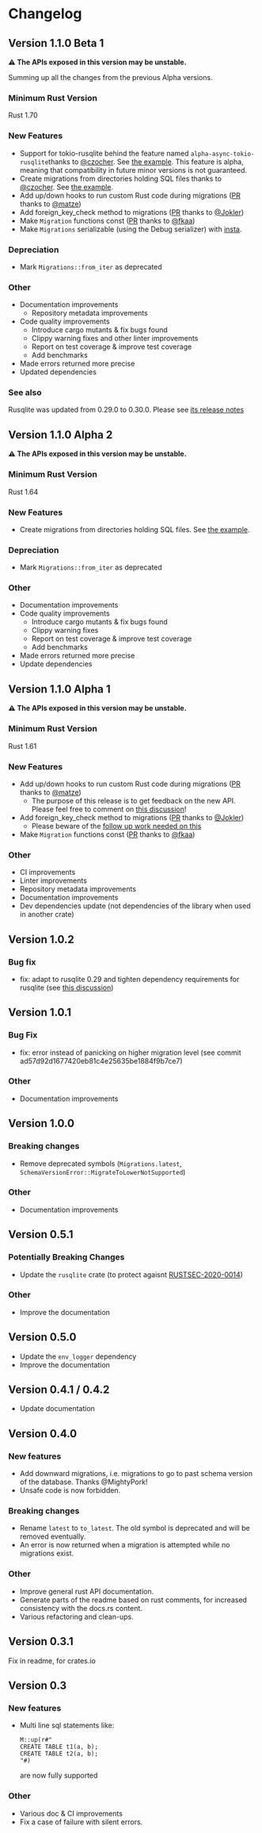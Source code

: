 # Changelog

## Version 1.1.0 Beta 1

**⚠️ The APIs exposed in this version may be unstable.**

Summing up all the changes from the previous Alpha versions.

### Minimum Rust Version

Rust 1.70

### New Features

* Support for tokio-rusqlite behind the feature named `alpha-async-tokio-rusqlite`thanks to [@czocher](https://github.com/czocher). See [the example](https://github.com/cljoly/rusqlite_migration/tree/c54951d22691432fbfd511cc68f1c5b8a2306737/examples/async). This feature is alpha, meaning that compatibility in future minor versions is not guaranteed.
* Create migrations from directories holding SQL files thanks to [@czocher](https://github.com/czocher). See [the example](https://github.com/cljoly/rusqlite_migration/tree/af4da527ff75e3b8c089d2300cab7fbe66096411/examples/from-directory).
* Add up/down hooks to run custom Rust code during migrations ([PR](https://github.com/cljoly/rusqlite_migration/pull/28) thanks to [@matze](https://github.com/matze))
* Add foreign_key_check method to migrations ([PR](https://github.com/cljoly/rusqlite_migration/pull/20) thanks to [@Jokler](https://github.com/Jokler))
* Make `Migration` functions const ([PR](https://github.com/cljoly/rusqlite_migration/pull/19) thanks to [@fkaa](https://github.com/fkaa))
* Make `Migrations` serializable (using the Debug serializer) with [insta](https://insta.rs).

### Depreciation

* Mark `Migrations::from_iter` as deprecated

### Other

* Documentation improvements
    * Repository metadata improvements
* Code quality improvements
    * Introduce cargo mutants & fix bugs found
    * Clippy warning fixes and other linter improvements
    * Report on test coverage & improve test coverage
    * Add benchmarks
* Made errors returned more precise
* Updated dependencies

### See also

Rusqlite was updated from 0.29.0 to 0.30.0. Please see [its release notes](https://github.com/rusqlite/rusqlite/releases/tag/v0.30.0)

## Version 1.1.0 Alpha 2

**⚠️ The APIs exposed in this version may be unstable.**

### Minimum Rust Version

Rust 1.64

### New Features

* Create migrations from directories holding SQL files. See [the example](https://github.com/cljoly/rusqlite_migration/tree/af4da527ff75e3b8c089d2300cab7fbe66096411/examples/from-directory).

### Depreciation

* Mark `Migrations::from_iter` as deprecated

### Other

* Documentation improvements
* Code quality improvements
    * Introduce cargo mutants & fix bugs found
    * Clippy warning fixes
    * Report on test coverage & improve test coverage
    * Add benchmarks
* Made errors returned more precise
* Update dependencies

## Version 1.1.0 Alpha 1

**⚠️ The APIs exposed in this version may be unstable.**

### Minimum Rust Version

Rust 1.61

### New Features

* Add up/down hooks to run custom Rust code during migrations ([PR](https://github.com/cljoly/rusqlite_migration/pull/28) thanks to [@matze](https://github.com/matze))
  * The purpose of this release is to get feedback on the new API. Please feel free to comment on [this discussion](https://github.com/cljoly/rusqlite_migration/discussions/36)!
* Add foreign_key_check method to migrations ([PR](https://github.com/cljoly/rusqlite_migration/pull/20) thanks to [@Jokler](https://github.com/Jokler))
  * Please beware of the [follow up work needed on this](https://github.com/cljoly/rusqlite_migration/issues/4#issuecomment-1166363260)
* Make `Migration` functions const ([PR](https://github.com/cljoly/rusqlite_migration/pull/19) thanks to [@fkaa](https://github.com/fkaa))

### Other

* CI improvements
* Linter improvements
* Repository metadata improvements
* Documentation improvements
* Dev dependencies update (not dependencies of the library when used in another crate)

## Version 1.0.2

### Bug fix

* fix: adapt to rusqlite 0.29 and tighten dependency requirements for rusqlite (see [this discussion](https://github.com/cljoly/rusqlite_migration/issues/68#issuecomment-1485795284))

## Version 1.0.1

### Bug Fix

* fix: error instead of panicking on higher migration level (see commit ad57d92d1677420eb81c4e25635be1884f9b7ce7)

### Other

* Documentation improvements

## Version 1.0.0

### Breaking changes

* Remove deprecated symbols (`Migrations.latest`, `SchemaVersionError::MigrateToLowerNotSupported`)

### Other

* Documentation improvements

## Version 0.5.1

### Potentially Breaking Changes
- Update the `rusqlite` crate (to protect agaisnt [RUSTSEC-2020-0014](https://rustsec.org/advisories/RUSTSEC-2020-0014.html))

### Other
- Improve the documentation

## Version 0.5.0

- Update the `env_logger` dependency
- Improve the documentation

## Version 0.4.1 / 0.4.2

- Update documentation

## Version 0.4.0

### New features

- Add downward migrations, i.e. migrations to go to past schema version of the database. Thanks @MightyPork!
- Unsafe code is now forbidden.

### Breaking changes

- Rename `latest` to `to_latest`. The old symbol is deprecated and will be removed eventually.
- An error is now returned when a migration is attempted while no migrations exist.

### Other

- Improve general rust API documentation.
- Generate parts of the readme based on rust comments, for increased consistency with the docs.rs content.
- Various refactoring and clean-ups.

## Version 0.3.1

Fix in readme, for crates.io

## Version 0.3

### New features

- Multi line sql statements like:
	```
	M::up(r#"
	CREATE TABLE t1(a, b);
	CREATE TABLE t2(a, b);
	"#)
	```
    are now fully supported

### Other

- Various doc & CI improvements
- Fix a case of failure with silent errors.


